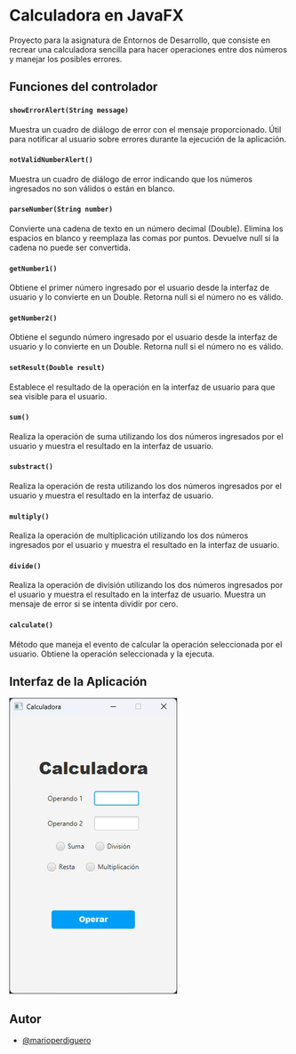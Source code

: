 
# Calculadora en JavaFX

Proyecto para la asignatura de Entornos de Desarrollo, que consiste en recrear una calculadora sencilla para hacer operaciones entre dos números y manejar los posibles errores.


## Funciones del controlador

#### `showErrorAlert(String message)`

Muestra un cuadro de diálogo de error con el mensaje proporcionado. Útil para notificar al usuario sobre errores durante la ejecución de la aplicación.

#### `notValidNumberAlert()`

Muestra un cuadro de diálogo de error indicando que los números ingresados no son válidos o están en blanco.

#### `parseNumber(String number)`

Convierte una cadena de texto en un número decimal (Double). Elimina los espacios en blanco y reemplaza las comas por puntos. Devuelve null si la cadena no puede ser convertida.

#### `getNumber1()`

Obtiene el primer número ingresado por el usuario desde la interfaz de usuario y lo convierte en un Double. Retorna null si el número no es válido.

#### `getNumber2()`

Obtiene el segundo número ingresado por el usuario desde la interfaz de usuario y lo convierte en un Double. Retorna null si el número no es válido.

#### `setResult(Double result)`

Establece el resultado de la operación en la interfaz de usuario para que sea visible para el usuario.

#### `sum()`

Realiza la operación de suma utilizando los dos números ingresados por el usuario y muestra el resultado en la interfaz de usuario.

#### `substract()`

Realiza la operación de resta utilizando los dos números ingresados por el usuario y muestra el resultado en la interfaz de usuario.

#### `multiply()`

Realiza la operación de multiplicación utilizando los dos números ingresados por el usuario y muestra el resultado en la interfaz de usuario.

#### `divide()`

Realiza la operación de división utilizando los dos números ingresados por el usuario y muestra el resultado en la interfaz de usuario. Muestra un mensaje de error si se intenta dividir por cero.

#### `calculate()`

Método que maneja el evento de calcular la operación seleccionada por el usuario. Obtiene la operación seleccionada y la ejecuta.


## Interfaz de la Aplicación

![App Screenshot](https://raw.githubusercontent.com/MarioPB05/javafx-calculator/master/screenshots/app.png)


## Autor

- [@marioperdiguero](https://github.com/MarioPB05)

